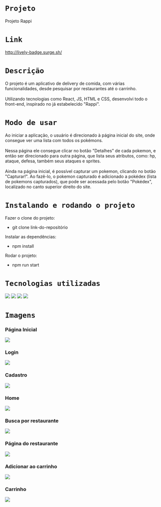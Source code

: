 # `Projeto`
Projeto Rappi

# `Link`
http://lively-badge.surge.sh/


# `Descrição`
O projeto é um aplicativo de delivery de comida, com várias funcionalidades, desde pesquisar por restaurantes até o carrinho.
</br></br>
Utilizando tecnologias como React, JS, HTML e CSS, desenvolvi todo o front-end, inspirado no já estabelecido "Rappi".

# `Modo de usar`
Ao iniciar a aplicação, o usuário é direcionado à página inicial do site, onde consegue ver uma lista com todos os pokémons.
</br></br>
Nessa página ele consegue clicar no botão "Detalhes" de cada pokemon, e então ser direcionado para outra página, que lista seus atributos, como: hp, ataque, defesa, também seus ataques e sprites.
</br></br>
Ainda na página inicial, é possível capturar um pokemon, clicando no botão "Capturar!". Ao fazê-lo, o pokemon capturado é adicionado a pokédex (lista de pokemons capturados), que pode ser acessada pelo botão "Pokédex", localizado no canto superior direito do site.

# `Instalando e rodando o projeto`
Fazer o clone do projeto:
- git clone link-do-repositório

Instalar as dependências:
- npm install

Rodar o projeto:
- npm run start

# `Tecnologias utilizadas`
<div>
<img src="https://img.shields.io/badge/JavaScript-F7DF1E?style=for-the-badge&logo=javascript&logoColor=black">
<img src="https://img.shields.io/badge/HTML5-E34F26?style=for-the-badge&logo=html5&logoColor=white">
<img src="https://img.shields.io/badge/CSS-239120?&style=for-the-badge&logo=css3&logoColor=white">
<img src="https://img.shields.io/badge/React-20232A?style=for-the-badge&logo=react&logoColor=61DAFB">
</div>

# `Imagens`
### Página Inicial
<img src="./img/1hello.png"/>

### Login
<img src="./img/2login.png"/>

### Cadastro
<img src="./img/3cadastro.png"/>

### Home
<img src="./img/4home.png"/>

### Busca por restaurante

<img src="./img/5busca.png"/>

### Página do restaurante

<img src="./img/6restaurante.png"/>

### Adicionar ao carrinho

<img src="./img/7pedido.png"/>

### Carrinho

<img src="./img/8carrinho.png"/>

